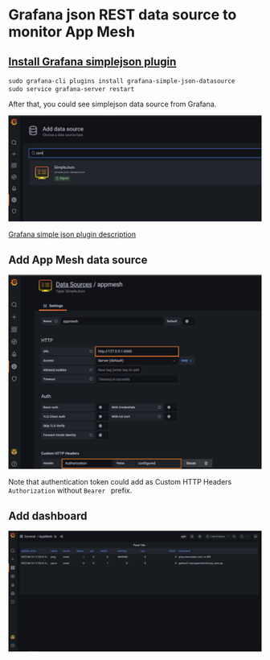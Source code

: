 # Grafana json REST data source to monitor App Mesh

## [Install Grafana simplejson plugin](https://github.com/grafana/simple-json-datasource)

```
sudo grafana-cli plugins install grafana-simple-json-datasource
sudo service grafana-server restart
```
After that, you could see simplejson data source from Grafana.

![datasource](https://raw.githubusercontent.com/laoshanxi/picture/master/grafana/01_add_data_source.png)

[Grafana simple json plugin description](https://grafana.com/grafana/plugins/grafana-simple-json-datasource/)


## Add App Mesh data source

![datasource](https://raw.githubusercontent.com/laoshanxi/picture/master/grafana/02_add_appmesh.png)

Note that authentication token could add as Custom HTTP Headers `Authorization` without `Bearer ` prefix.

## Add dashboard
![appmesh](https://raw.githubusercontent.com/laoshanxi/picture/master/grafana/03_appmesh_dashboard.png)
